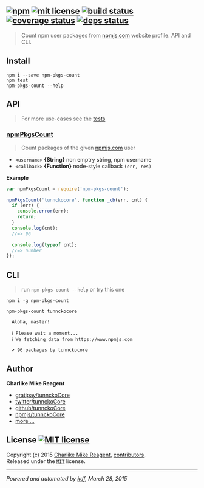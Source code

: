 ## [![npm][npmjs-img]][npmjs-url] [![mit license][license-img]][license-url] [![build status][travis-img]][travis-url] [![coverage status][coveralls-img]][coveralls-url] [![deps status][daviddm-img]][daviddm-url]

> Count npm user packages from [npmjs.com](http://npm.im) website profile. API and CLI.

## Install
```
npm i --save npm-pkgs-count
npm test
npm-pkgs-count --help
```


## API
> For more use-cases see the [tests](./test.js)

### [npmPkgsCount](./index.js#L41)
> Count packages of the given [npmjs.com](http://npm.im) user

- `<username>` **{String}**  non emptry string, npm username
- `<callback>` **{Function}** node-style callback `(err, res)`

**Example**
```js
var npmPkgsCount = require('npm-pkgs-count');

npmPkgsCount('tunnckocore', function _cb(err, cnt) {
  if (err) {
    console.error(err);
    return;
  }
  console.log(cnt);
  //=> 96

  console.log(typeof cnt);
  //=> number
});
```


## CLI
> run `npm-pkgs-count --help` or try this one

```
npm i -g npm-pkgs-count

npm-pkgs-count tunnckocore

  Aloha, master!

  ℹ Please wait a moment...
  ℹ We fetching data from https://www.npmjs.com

  ✔ 96 packages by tunnckocore

```


## Author
**Charlike Mike Reagent**
+ [gratipay/tunnckoCore][author-gratipay]
+ [twitter/tunnckoCore][author-twitter]
+ [github/tunnckoCore][author-github]
+ [npmjs/tunnckoCore][author-npmjs]
+ [more ...][contrib-more]


## License [![MIT license][license-img]][license-url]
Copyright (c) 2015 [Charlike Mike Reagent][contrib-more], [contributors][contrib-graf].  
Released under the [`MIT`][license-url] license.


[npmjs-url]: http://npm.im/npm-pkgs-count
[npmjs-img]: https://img.shields.io/npm/v/npm-pkgs-count.svg?style=flat&label=npm-pkgs-count

[coveralls-url]: https://coveralls.io/r/tunnckoCore/npm-pkgs-count?branch=master
[coveralls-img]: https://img.shields.io/coveralls/tunnckoCore/npm-pkgs-count.svg?style=flat

[license-url]: https://github.com/tunnckoCore/npm-pkgs-count/blob/master/license.md
[license-img]: https://img.shields.io/badge/license-MIT-blue.svg?style=flat

[travis-url]: https://travis-ci.org/tunnckoCore/npm-pkgs-count
[travis-img]: https://img.shields.io/travis/tunnckoCore/npm-pkgs-count.svg?style=flat

[daviddm-url]: https://david-dm.org/tunnckoCore/npm-pkgs-count
[daviddm-img]: https://img.shields.io/david/tunnckoCore/npm-pkgs-count.svg?style=flat

[author-gratipay]: https://gratipay.com/tunnckoCore
[author-twitter]: https://twitter.com/tunnckoCore
[author-github]: https://github.com/tunnckoCore
[author-npmjs]: https://npmjs.org/~tunnckocore

[contrib-more]: http://j.mp/1stW47C
[contrib-graf]: https://github.com/tunnckoCore/npm-pkgs-count/graphs/contributors

***

_Powered and automated by [kdf](https://github.com/tunnckoCore), March 28, 2015_
